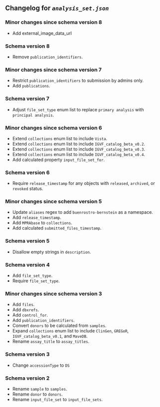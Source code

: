 ## Changelog for *`analysis_set.json`*

### Minor changes since schema version 8

* Add external_image_data_url

### Schema version 8

* Remove `publication_identifiers`.

### Minor changes since schema version 7

* Restrict `publication_identifiers` to submission by admins only.
* Add `publications`.

### Schema version 7

* Adjust `file_set_type` enum list to replace `primary analysis` with `principal analysis`.

### Minor changes since schema version 6

* Extend `collections` enum list to include `Vista`.
* Extend `collections` enum list to include `IGVF_catalog_beta_v0.2`.
* Extend `collections` enum list to include `IGVF_catalog_beta_v0.3`.
* Extend `collections` enum list to include `IGVF_catalog_beta_v0.4`.
* Add calculated property `input_file_set_for`.

### Schema version 6

* Require `release_timestamp` for any objects with `released`, `archived`, or `revoked` status.

### Minor changes since schema version 5

* Update `aliases` regex to add `buenrostro-bernstein` as a namespace.
* Add `release_timestamp`.
* Add `MPRAbase` to `collections`.
* Add calculated `submitted_files_timestamp`.

### Schema version 5

* Disallow empty strings in `description`.

### Schema version 4

* Add `file_set_type`.
* Require `file_set_type`.

### Minor changes since schema version 3

* Add `files`.
* Add `dbxrefs`.
* Add `control_for`.
* Add `publication_identifiers`.
* Convert `donors` to be calculated from `samples`.
* Expand `collections` enum list to include `ClinGen`, `GREGoR`, `IGVF_catalog_beta_v0.1`, and `MaveDB`.
* Rename `assay_title` to `assay_titles`.

### Schema version 3

* Change `accessionType` to `DS`

### Schema version 2

* Rename `sample` to `samples`.
* Rename `donor` to `donors`.
* Rename `input_file_set` to `input_file_sets`.
